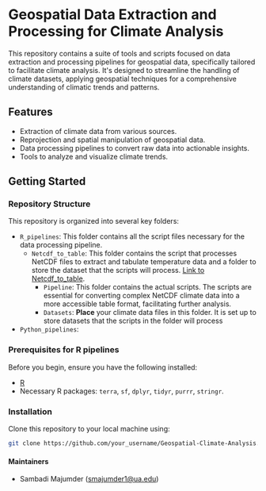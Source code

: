 # Geospatial Data Extraction and Processing for Climate Analysis

This repository contains a suite of tools and scripts focused on data extraction and processing pipelines for geospatial data, specifically tailored to facilitate climate analysis. It's designed to streamline the handling of climate datasets, applying geospatial techniques for a comprehensive understanding of climatic trends and patterns.

## Features

- Extraction of climate data from various sources.
- Reprojection and spatial manipulation of geospatial data.
- Data processing pipelines to convert raw data into actionable insights.
- Tools to analyze and visualize climate trends.

## Getting Started

### Repository Structure

This repository is organized into several key folders:

- `R_pipelines`: This folder contains all the script files necessary for the data processing pipeline.
  - `Netcdf_to_table`: This folder contains the script that processes NetCDF files to extract and tabulate temperature data and a folder to store the dataset that the scripts will process. [Link to Netcdf_to_table](path/to/Netcdf_to_table).
     - `Pipeline`: This folder contains the actual scripts. The scripts are essential for converting complex NetCDF climate data into a more accessible table format, facilitating further analysis.
     - `Datasets`: **Place** your climate data files in this folder. It is set up to store datasets that the scripts in the folder will process
- `Python_pipelines`:


### Prerequisites for R pipelines

Before you begin, ensure you have the following installed:
- [R](https://www.r-project.org/)
- Necessary R packages: `terra`, `sf`, `dplyr`, `tidyr`, `purrr`, `stringr`.

### Installation

Clone this repository to your local machine using:

```bash
git clone https://github.com/your_username/Geospatial-Climate-Analysis.git
```

#### Maintainers

- Sambadi Majumder (smajumder1@ua.edu)
